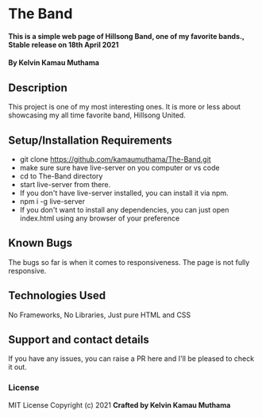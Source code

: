 # The Band
#### This is a simple web page of Hillsong Band, one of my favorite bands., Stable release on 18th April 2021
#### By **Kelvin Kamau Muthama**
## Description
This project is one of my most interesting ones. It is more or less about 
showcasing my all time favorite band, Hillsong United.

## Setup/Installation Requirements
* git clone https://github.com/kamaumuthama/The-Band.git
* make sure sure have live-server on you computer or vs code
* cd to The-Band directory
* start live-server from there.
* If you don't have live-server installed, you can install it via npm.
* npm i -g live-server
* If you don't want to install any dependencies, you can just open index.html using any browser of your preference

## Known Bugs
The bugs so far is when it comes to responsiveness. The page is not fully responsive.

## Technologies Used
No Frameworks, No Libraries, Just pure HTML and CSS

## Support and contact details
If you have any issues, you can raise a PR here and I'll be pleased to check it out.

### License
MIT License
Copyright (c) 2021 **Crafted by Kelvin Kamau Muthama**
